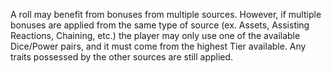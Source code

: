 A roll may benefit from bonuses from multiple sources. However, if multiple bonuses are applied from the same type of source (ex. Assets, Assisting Reactions, Chaining, etc.) the player may only use one of the available Dice/Power pairs, and it must come from the highest Tier available. Any traits possessed by the other sources are still applied.